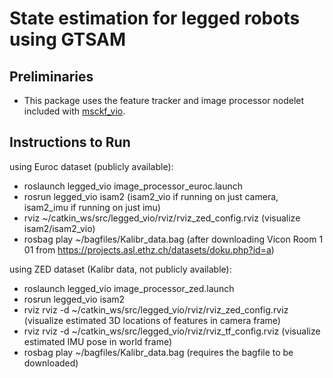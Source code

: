 # State estimation for legged robots using GTSAM

## Preliminaries
* This package uses the feature tracker and image processor nodelet included with [msckf_vio](https://github.com/KumarRobotics/msckf_vio).

## Instructions to Run 

using Euroc dataset (publicly available):
- roslaunch legged_vio image_processor_euroc.launch
- rosrun legged_vio isam2 (isam2_vio if running on just camera, isam2_imu if running on just imu)
- rviz ~/catkin_ws/src/legged_vio/rviz/rviz_zed_config.rviz (visualize isam2/isam2_vio)
- rosbag play ~/bagfiles/Kalibr_data.bag (after downloading Vicon Room 1 01 from https://projects.asl.ethz.ch/datasets/doku.php?id=a)

using ZED dataset (Kalibr data, not publicly available):
- roslaunch legged_vio image_processor_zed.launch
- rosrun legged_vio isam2
- rviz rviz -d ~/catkin_ws/src/legged_vio/rviz/rviz_zed_config.rviz (visualize estimated 3D locations of features in camera frame)
- rviz rviz -d ~/catkin_ws/src/legged_vio/rviz/rviz_tf_config.rviz (visualize estimated IMU pose in world frame)
- rosbag play ~/bagfiles/Kalibr_data.bag (requires the bagfile to be downloaded)
